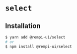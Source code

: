 # `select`

## Installation

```sh
$ yarn add @rempi-ui/select
# or
$ npm install @rempi-ui/select
```

